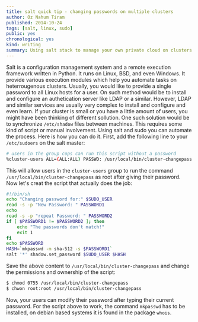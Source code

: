 ```yaml
---
title: salt quick tip - changing passwords on multiple clusters
author: Oz Nahum Tiram
published: 2014-10-24
tags: [salt, linux, sudo]
public: yes
chronological: yes
kind: writing
summary: Using salt stack to manage your own private cloud on clusters can ease your life. Here is how you can allow users to update their passwords on multipl Linux hosts.
---
```


Salt is a configuration management system and a remote execution framework written
in Python. It runs on Linux, BSD, and even Windows. It provide various execution
modules which help you automate tasks on heterrougenous clusters. 
Usually, you would like to provide a single password to all Linux hosts for a user. 
On such method would be to install and configure an authetication server like LDAP
or a similar. 
However, LDAP and similar services are usually very complex to install and configure
and even learn. If your cluster is small or you have a little amount of users, you 
might have been thinking of different sollution. One such solution would be to 
synchronize `/etc/shadow` files between machines. This requires some kind of script
or manual involvement. 
Using salt and sudo you can automate the process. Here is how you can do it. 
First, add the following line to your `/etc/sudoers` on the salt master:
    
```bash
# users in the group cops can run this script without a password
%cluster-users ALL=(ALL:ALL) PASSWD: /usr/local/bin/cluster-changepass
```  

This will allow users in the `cluster-users` group to run the command 
`/usr/local/bin/cluster-changepass` as root after giving their password. 
Now let's creat the script that actually does the job:
    
```bash 
#!/bin/sh
echo "Changing password for:" $SUDO_USER
read -s -p "New Password: " PASSWORD1
echo
read -s -p "repeat Password: " PASSWORD2
if [ $PASSWORD1 != $PASSWORD2 ]; then
    echo "The passwords don't match!"
    exit 1
fi
echo $PASSWORD
HASH=`mkpasswd -m sha-512 -s $PASSWORD1`
salt '*' shadow.set_password $SUDO_USER $HASH
``` 

Save the above content to `/usr/local/bin/cluster-changepass` and change the 
permissions and ownership of the script:

```bash
$ chmod 0755 /usr/local/bin/cluster-changepass
$ chwon root:root /usr/local/bin/cluster-changepass 
```

Now, your users can modify their password after typing their current password.
For the script above to work, the command `mkpasswd` has to be installed, on 
debian based systems it is found in the package `whois`.

